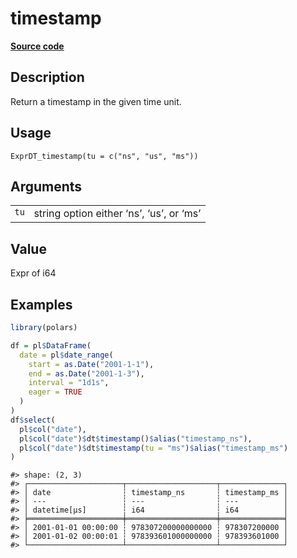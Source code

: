 
# timestamp

[**Source code**](https://github.com/pola-rs/r-polars/tree/0580dbe189881934960c63979bf59fc3448a21dc/R/expr__datetime.R#L594)

## Description

Return a timestamp in the given time unit.

## Usage

<pre><code class='language-R'>ExprDT_timestamp(tu = c("ns", "us", "ms"))
</code></pre>

## Arguments

<table>
<tr>
<td style="white-space: nowrap; font-family: monospace; vertical-align: top">
<code id="ExprDT_timestamp_:_tu">tu</code>
</td>
<td>
string option either ‘ns’, ‘us’, or ‘ms’
</td>
</tr>
</table>

## Value

Expr of i64

## Examples

``` r
library(polars)

df = pl$DataFrame(
  date = pl$date_range(
    start = as.Date("2001-1-1"),
    end = as.Date("2001-1-3"),
    interval = "1d1s",
    eager = TRUE
  )
)
df$select(
  pl$col("date"),
  pl$col("date")$dt$timestamp()$alias("timestamp_ns"),
  pl$col("date")$dt$timestamp(tu = "ms")$alias("timestamp_ms")
)
```

    #> shape: (2, 3)
    #> ┌─────────────────────┬────────────────────┬──────────────┐
    #> │ date                ┆ timestamp_ns       ┆ timestamp_ms │
    #> │ ---                 ┆ ---                ┆ ---          │
    #> │ datetime[μs]        ┆ i64                ┆ i64          │
    #> ╞═════════════════════╪════════════════════╪══════════════╡
    #> │ 2001-01-01 00:00:00 ┆ 978307200000000000 ┆ 978307200000 │
    #> │ 2001-01-02 00:00:01 ┆ 978393601000000000 ┆ 978393601000 │
    #> └─────────────────────┴────────────────────┴──────────────┘
